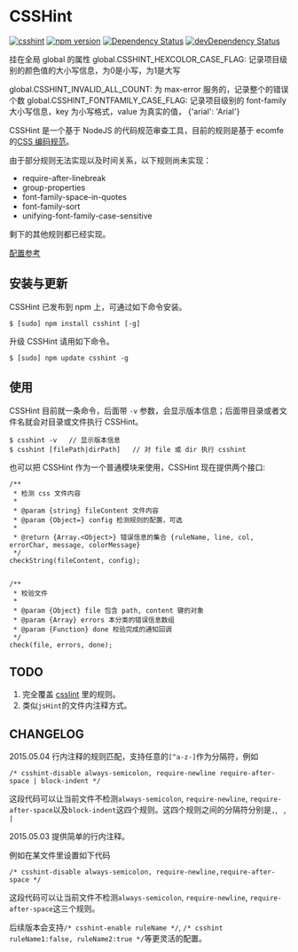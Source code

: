 CSSHint
===
[![csshint](https://travis-ci.org/ielgnaw/node-csshint.svg?branch=master)](https://travis-ci.org/ielgnaw/node-csshint)
[![npm version](https://badge.fury.io/js/csshint.svg)](http://badge.fury.io/js/csshint)
[![Dependency Status](https://david-dm.org/ielgnaw/node-csshint.png)](https://david-dm.org/ielgnaw/node-csshint)
[![devDependency Status](https://david-dm.org/ielgnaw/node-csshint/dev-status.png)](https://david-dm.org/ielgnaw/node-csshint#info=devDependencies)

挂在全局 global 的属性
global.CSSHINT_HEXCOLOR_CASE_FLAG: 记录项目级别的颜色值的大小写信息，为0是小写，为1是大写

global.CSSHINT_INVALID_ALL_COUNT: 为 max-error 服务的，记录整个的错误个数
global.CSSHINT_FONTFAMILY_CASE_FLAG: 记录项目级别的 font-family 大小写信息，key 为小写格式，value 为真实的值， {'arial': 'Arial'}


CSSHint 是一个基于 NodeJS 的代码规范审查工具，目前的规则是基于 ecomfe 的[CSS 编码规范](https://github.com/ecomfe/spec/blob/master/css-style-guide.md)。

由于部分规则无法实现以及时间关系，以下规则尚未实现：

- require-after-linebreak
- group-properties
- font-family-space-in-quotes
- font-family-sort
- unifying-font-family-case-sensitive

剩下的其他规则都已经实现。

[配置参考](https://github.com/ielgnaw/node-csshint/blob/master/lib/config.js)


安装与更新
-------

CSSHint 已发布到 npm 上，可通过如下命令安装。

    $ [sudo] npm install csshint [-g]

升级 CSSHint 请用如下命令。

    $ [sudo] npm update csshint -g
    

使用
------

CSSHint 目前就一条命令，后面带 `-v` 参数，会显示版本信息；后面带目录或者文件名就会对目录或文件执行 CSSHint。

    $ csshint -v   // 显示版本信息
    $ csshint [filePath|dirPath]   // 对 file 或 dir 执行 csshint

也可以把 CSSHint 作为一个普通模块来使用，CSSHint 现在提供两个接口:
        
    /**
     * 检测 css 文件内容
     *
     * @param {string} fileContent 文件内容
     * @param {Object=} config 检测规则的配置，可选
     *
     * @return {Array.<Object>} 错误信息的集合 {ruleName, line, col, errorChar, message, colorMessage}
     */
    checkString(fileContent, config);
    
    
    /**
     * 校验文件
     *
     * @param {Object} file 包含 path, content 键的对象
     * @param {Array} errors 本分类的错误信息数组
     * @param {Function} done 校验完成的通知回调
     */
    check(file, errors, done);
 

    

TODO
------

1. 完全覆盖 [csslint](https://github.com/CSSLint/csslint) 里的规则。
2. 类似`jsHint`的文件内注释方式。


CHANGELOG
------

2015.05.04 行内注释的规则匹配，支持任意的`[^a-z-]`作为分隔符，例如

    /* csshint-disable always-semicolon, require-newline require-after-space | block-indent */

这段代码可以让当前文件不检测`always-semicolon`, `require-newline`, `require-after-space`以及`block-indent`这四个规则。这四个规则之间的分隔符分别是`,`, ` `, `|`

2015.05.03 提供简单的行内注释。

例如在某文件里设置如下代码

    /* csshint-disable always-semicolon, require-newline,require-after-space */

这段代码可以让当前文件不检测`always-semicolon`, `require-newline`, `require-after-space`这三个规则。

后续版本会支持`/* csshint-enable ruleName */`, `/* csshint ruleName1:false, ruleName2:true */`等更灵活的配置。
